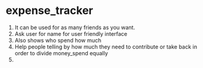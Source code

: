 # expense_tracker
1. It can be used for as many friends as you want.
2. Ask user for name for user friendly interface
3. Also shows who spend how much
4. Help people telling by how much they need to contribute or take back in order to divide money_spend equally
5. 
